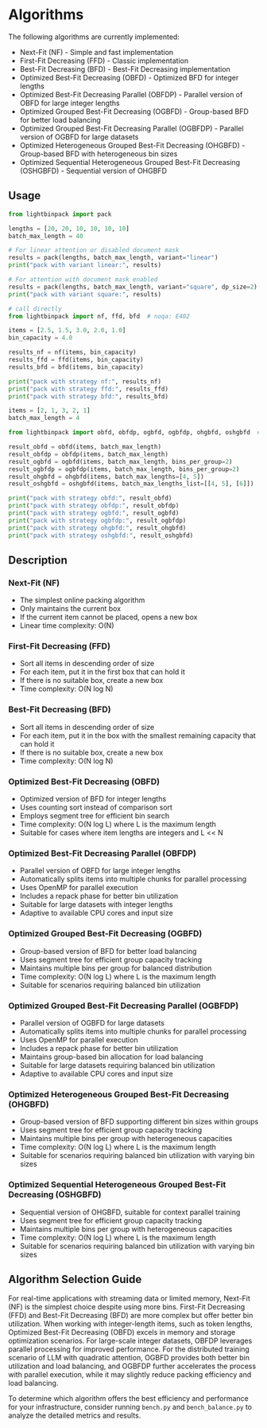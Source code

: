 # Algorithms
The following algorithms are currently implemented:

- Next-Fit (NF) - Simple and fast implementation
- First-Fit Decreasing (FFD) - Classic implementation
- Best-Fit Decreasing (BFD) - Best-Fit Decreasing implementation
- Optimized Best-Fit Decreasing (OBFD) - Optimized BFD for integer lengths
- Optimized Best-Fit Decreasing Parallel (OBFDP) - Parallel version of OBFD for large integer lengths
- Optimized Grouped Best-Fit Decreasing (OGBFD) - Group-based BFD for better load balancing
- Optimized Grouped Best-Fit Decreasing Parallel (OGBFDP) - Parallel version of OGBFD for large datasets
- Optimized Heterogeneous Grouped Best-Fit Decreasing (OHGBFD) - Group-based BFD with heterogeneous bin sizes
- Optimized Sequential Heterogeneous Grouped Best-Fit Decreasing (OSHGBFD) - Sequential version of OHGBFD

## Usage

```python
from lightbinpack import pack

lengths = [20, 20, 10, 10, 10, 10]
batch_max_length = 40

# For linear attention or disabled document mask
results = pack(lengths, batch_max_length, variant="linear")
print("pack with variant linear:", results)

# For attention with document mask enabled
results = pack(lengths, batch_max_length, variant="square", dp_size=2)
print("pack with variant square:", results)

# call directly
from lightbinpack import nf, ffd, bfd  # noqa: E402

items = [2.5, 1.5, 3.0, 2.0, 1.0]
bin_capacity = 4.0

results_nf = nf(items, bin_capacity)
results_ffd = ffd(items, bin_capacity)
results_bfd = bfd(items, bin_capacity)

print("pack with strategy nf:", results_nf)
print("pack with strategy ffd:", results_ffd)
print("pack with strategy bfd:", results_bfd)

items = [2, 1, 3, 2, 1]
batch_max_length = 4

from lightbinpack import obfd, obfdp, ogbfd, ogbfdp, ohgbfd, oshgbfd  # noqa: E402

result_obfd = obfd(items, batch_max_length)
result_obfdp = obfdp(items, batch_max_length)
result_ogbfd = ogbfd(items, batch_max_length, bins_per_group=2)
result_ogbfdp = ogbfdp(items, batch_max_length, bins_per_group=2)
result_ohgbfd = ohgbfd(items, batch_max_lengths=[4, 5])
result_oshgbfd = oshgbfd(items, batch_max_lengths_list=[[4, 5], [6]])

print("pack with strategy obfd:", result_obfd)
print("pack with strategy obfdp:", result_obfdp)
print("pack with strategy ogbfd:", result_ogbfd)
print("pack with strategy ogbfdp:", result_ogbfdp)
print("pack with strategy ohgbfd:", result_ohgbfd)
print("pack with strategy oshgbfd:", result_oshgbfd)
```

## Description

### Next-Fit (NF)
- The simplest online packing algorithm
- Only maintains the current box
- If the current item cannot be placed, opens a new box
- Linear time complexity: O(N)

### First-Fit Decreasing (FFD)
- Sort all items in descending order of size
- For each item, put it in the first box that can hold it
- If there is no suitable box, create a new box
- Time complexity: O(N log N)

### Best-Fit Decreasing (BFD)
- Sort all items in descending order of size
- For each item, put it in the box with the smallest remaining capacity that can hold it
- If there is no suitable box, create a new box
- Time complexity: O(N log N)

### Optimized Best-Fit Decreasing (OBFD)
- Optimized version of BFD for integer lengths
- Uses counting sort instead of comparison sort
- Employs segment tree for efficient bin search
- Time complexity: O(N log L) where L is the maximum length
- Suitable for cases where item lengths are integers and L << N

### Optimized Best-Fit Decreasing Parallel (OBFDP)
- Parallel version of OBFD for large integer lengths
- Automatically splits items into multiple chunks for parallel processing
- Uses OpenMP for parallel execution
- Includes a repack phase for better bin utilization
- Suitable for large datasets with integer lengths
- Adaptive to available CPU cores and input size

### Optimized Grouped Best-Fit Decreasing (OGBFD)
- Group-based version of BFD for better load balancing
- Uses segment tree for efficient group capacity tracking
- Maintains multiple bins per group for balanced distribution
- Time complexity: O(N log L) where L is the maximum length
- Suitable for scenarios requiring balanced bin utilization

### Optimized Grouped Best-Fit Decreasing Parallel (OGBFDP)
- Parallel version of OGBFD for large datasets
- Automatically splits items into multiple chunks for parallel processing
- Uses OpenMP for parallel execution
- Includes a repack phase for better bin utilization
- Maintains group-based bin allocation for load balancing
- Suitable for large datasets requiring balanced bin utilization
- Adaptive to available CPU cores and input size

### Optimized Heterogeneous Grouped Best-Fit Decreasing (OHGBFD)
- Group-based version of BFD supporting different bin sizes within groups
- Uses segment tree for efficient group capacity tracking
- Maintains multiple bins per group with heterogeneous capacities
- Time complexity: O(N log L) where L is the maximum length
- Suitable for scenarios requiring balanced bin utilization with varying bin sizes

### Optimized Sequential Heterogeneous Grouped Best-Fit Decreasing (OSHGBFD)
- Sequential version of OHGBFD, suitable for context parallel training
- Uses segment tree for efficient group capacity tracking
- Maintains multiple bins per group with heterogeneous capacities
- Time complexity: O(N log L) where L is the maximum length
- Suitable for scenarios requiring balanced bin utilization with varying bin sizes

## Algorithm Selection Guide

For real-time applications with streaming data or limited memory, Next-Fit (NF) is the simplest choice despite using more bins. First-Fit Decreasing (FFD) and Best-Fit Decreasing (BFD) are more complex but offer better bin utilization. When working with integer-length items, such as token lengths, Optimized Best-Fit Decreasing (OBFD) excels in memory and storage optimization scenarios. For large-scale integer datasets, OBFDP leverages parallel processing for improved performance. For the distributed training scenario of LLM with quadratic attention, OGBFD provides both better bin utilization and load balancing, and OGBFDP further accelerates the process with parallel execution, while it may slightly reduce packing efficiency and load balancing.

To determine which algorithm offers the best efficiency and performance for your infrastructure, consider running `bench.py` and `bench_balance.py` to analyze the detailed metrics and results.
